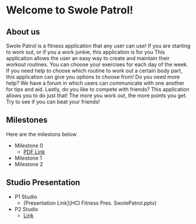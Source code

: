 # Welcome to Swole Patrol!

## About us
Swole Patrol is a fitness application that any user can use! If you are starting to work out, or if you a work junkie, this application is for you
This application allows the user an easy way to create and maintain their workout routines. You can choose your exercises for each day of the week.
If you need help to choose which routine to work out a certain body part, this application can give you options to choose from! Do you need more help? 
We have a forum in which users can communicate with one another for tips and aid. Lastly, do you like to compete with friends? This application
allows you to do just that! The more you work out, the more points you get. Try to see if you can beat your friends!

## Milestones
Here are the milestons below
* Milestone 0
	* [PDF Link](Milestone0_Swole.pdf)
* Milestone 1
* Milestone 2

## Studio Presentation

* P1 Studio
	* [Presentation Link](HCI Fitness Pres. SwolePatrol.pptx)
* P2 Studio
	* [Link](http://www.github.com)